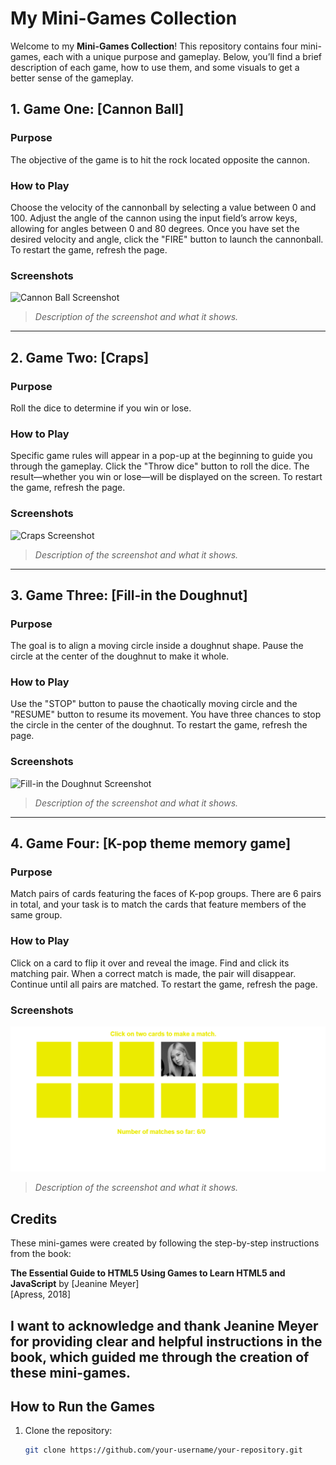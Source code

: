 # My Mini-Games Collection

Welcome to my **Mini-Games Collection**! This repository contains four mini-games, each with a unique purpose and gameplay. Below, you’ll find a brief description of each game, how to use them, and some visuals to get a better sense of the gameplay.

## 1. Game One: [Cannon Ball]
### Purpose
The objective of the game is to hit the rock located opposite the cannon.

### How to Play
Choose the velocity of the cannonball by selecting a value between 0 and 100.
Adjust the angle of the cannon using the input field’s arrow keys, allowing for angles between 0 and 80 degrees.
Once you have set the desired velocity and angle, click the "FIRE" button to launch the cannonball.
To restart the game, refresh the page.

### Screenshots
![Cannon Ball Screenshot](path/to/screenshot1.png)
> *Description of the screenshot and what it shows.*

---

## 2. Game Two: [Craps]
### Purpose
Roll the dice to determine if you win or lose.

### How to Play
Specific game rules will appear in a pop-up at the beginning to guide you through the gameplay.
Click the "Throw dice" button to roll the dice.
The result—whether you win or lose—will be displayed on the screen.
To restart the game, refresh the page.

### Screenshots
![Craps Screenshot](path/to/screenshot2.png)
> *Description of the screenshot and what it shows.*

---

## 3. Game Three: [Fill-in the Doughnut]
### Purpose
The goal is to align a moving circle inside a doughnut shape. Pause the circle at the center of the doughnut to make it whole.

### How to Play
Use the "STOP" button to pause the chaotically moving circle and the "RESUME" button to resume its movement.
You have three chances to stop the circle in the center of the doughnut.
To restart the game, refresh the page.

### Screenshots
![Fill-in the Doughnut Screenshot](path/to/screenshot3.png)
> *Description of the screenshot and what it shows.*

---

## 4. Game Four: [K-pop theme memory game]
### Purpose
Match pairs of cards featuring the faces of K-pop groups. There are 6 pairs in total, and your task is to match the cards that feature members of the same group.

### How to Play
Click on a card to flip it over and reveal the image.
Find and click its matching pair. When a correct match is made, the pair will disappear.
Continue until all pairs are matched.
To restart the game, refresh the page.

### Screenshots
![K-pop theme memory game Screenshot](screenshots/Memory.png)
> *Description of the screenshot and what it shows.*


## Credits

These mini-games were created by following the step-by-step instructions from the book:

**The Essential Guide to HTML5 Using Games to Learn HTML5 and JavaScript** by [Jeanine Meyer]  
[Apress, 2018]

I want to acknowledge and thank Jeanine Meyer for providing clear and helpful instructions in the book, which guided me through the creation of these mini-games.
---

## How to Run the Games
1. Clone the repository:
   ```bash
   git clone https://github.com/your-username/your-repository.git
